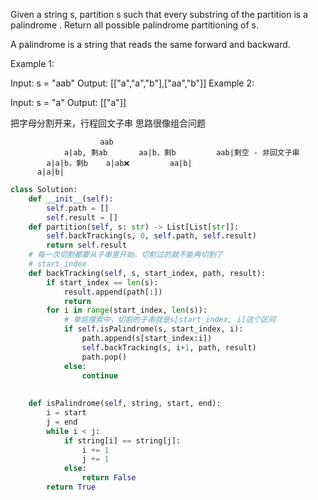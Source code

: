 Given a string s, partition s such that every 
substring of the partition is a palindrome
. Return all possible palindrome partitioning of s.

 A palindrome is a string that reads the same forward and backward.


Example 1:

Input: s = "aab"
Output: [["a","a","b"],["aa","b"]]
Example 2:

Input: s = "a"
Output: [["a"]]

把字母分割开来，行程回文子串
思路很像组合问题

                        aab
                a|ab, 剩ab       aa|b，剩b         aab|剩空 - 非回文子串
            a|a|b，剩b    a|ab❌         aa|b|
          a|a|b|



```python
class Solution:
    def __init__(self):
        self.path = []
        self.result = []
    def partition(self, s: str) -> List[List[str]]:
        self.backTracking(s, 0, self.path, self.result)
        return self.result
    # 每一次切割都要从子串里开始，切割过的就不能再切割了
    # start_index
    def backTracking(self, s, start_index, path, result):
        if start_index == len(s):
            result.append(path[:])
            return
        for i in range(start_index, len(s)):
            # 单层搜索中，切割的子串就是s[start_index, i]这个区间
            if self.isPalindrome(s, start_index, i):
                path.append(s[start_index:i])
                self.backTracking(s, i+1, path, result)
                path.pop()
            else:
                continue
                
            
    def isPalindrome(self, string, start, end):
        i = start
        j = end
        while i < j:
            if string[i] == string[j]:
                i += 1
                j += 1
            else:
                return False
        return True
        
```